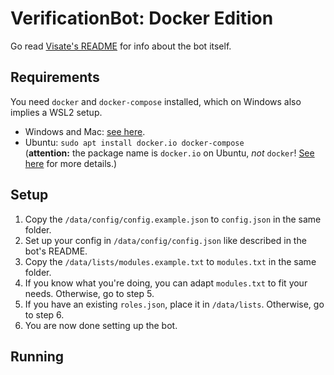 # VerificationBot: Docker Edition

Go read [Visate's README](https://github.com/Visate/VerificationBot/blob/develop/README.md) for info about the bot itself.

## Requirements

You need `docker` and `docker-compose` installed, which on Windows also implies a WSL2 setup.

* Windows and Mac: [see here](https://www.docker.com/get-started).
* Ubuntu: `sudo apt install docker.io docker-compose`  
  (**attention:** the package name is `docker.io` on Ubuntu, *not* `docker`! [See here](https://superuser.com/questions/784258/whats-the-difference-between-docker-io-and-docker) for more details.)

## Setup

1. Copy the `/data/config/config.example.json` to `config.json` in the same folder.
2. Set up your config in `/data/config/config.json` like described in the bot's README.
3. Copy the `/data/lists/modules.example.txt` to `modules.txt` in the same folder.
4. If you know what you're doing, you can adapt `modules.txt` to fit your needs. Otherwise, go to step 5.
5. If you have an existing `roles.json`, place it in `/data/lists`. Otherwise, go to step 6.
6. You are now done setting up the bot.

## Running